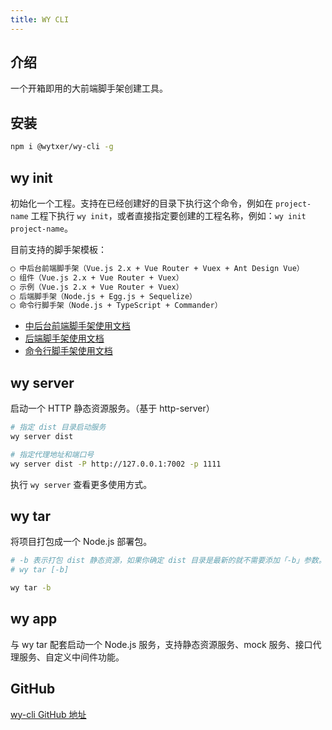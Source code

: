```yaml
---
title: WY CLI
---
```


## 介绍

一个开箱即用的大前端脚手架创建工具。


## 安装

```bash
npm i @wytxer/wy-cli -g
```


## wy init

初始化一个工程。支持在已经创建好的目录下执行这个命令，例如在 `project-name` 工程下执行 `wy init`，或者直接指定要创建的工程名称，例如：`wy init project-name`。

目前支持的脚手架模板：

```bash
◯ 中后台前端脚手架（Vue.js 2.x + Vue Router + Vuex + Ant Design Vue）
◯ 组件（Vue.js 2.x + Vue Router + Vuex）
◯ 示例（Vue.js 2.x + Vue Router + Vuex）
◯ 后端脚手架（Node.js + Egg.js + Sequelize）
◯ 命令行脚手架（Node.js + TypeScript + Commander）
```

- [中后台前端脚手架使用文档](/docs/template-vue2-manage.html)
- [后端脚手架使用文档](/docs/template-node-egg.html)
- [命令行脚手架使用文档](/docs/template-node-cli.html)


## wy server

启动一个 HTTP 静态资源服务。（基于 http-server）

```bash
# 指定 dist 目录启动服务
wy server dist

# 指定代理地址和端口号
wy server dist -P http://127.0.0.1:7002 -p 1111
```

执行 `wy server` 查看更多使用方式。


## wy tar

将项目打包成一个 Node.js 部署包。

```bash
# -b 表示打包 dist 静态资源，如果你确定 dist 目录是最新的就不需要添加「-b」参数。
# wy tar [-b]

wy tar -b
```


## wy app

与 wy tar 配套启动一个 Node.js 服务，支持静态资源服务、mock 服务、接口代理服务、自定义中间件功能。


## GitHub

[wy-cli GitHub 地址](https://github.com/wytxer/wy-cli)
